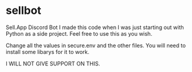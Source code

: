 # sellbot
Sell.App Discord Bot 
I made this code when I was just starting out with Python as a side project. Feel free to use this as you wish. 

Change all the values in secure.env and the other files. You will need to install some libarys for it to work. 

I WILL NOT GIVE SUPPORT ON THIS.
